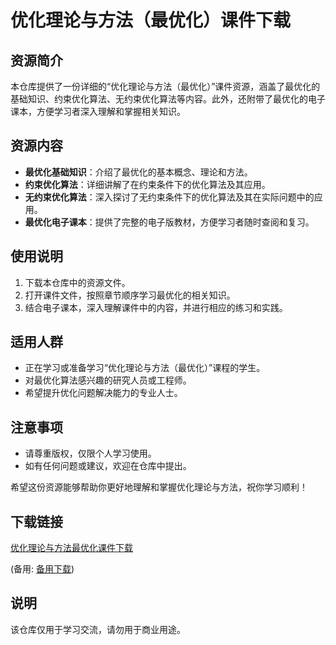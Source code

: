 # 优化理论与方法（最优化）课件下载

## 资源简介

本仓库提供了一份详细的“优化理论与方法（最优化）”课件资源，涵盖了最优化的基础知识、约束优化算法、无约束优化算法等内容。此外，还附带了最优化的电子课本，方便学习者深入理解和掌握相关知识。

## 资源内容

- **最优化基础知识**：介绍了最优化的基本概念、理论和方法。
- **约束优化算法**：详细讲解了在约束条件下的优化算法及其应用。
- **无约束优化算法**：深入探讨了无约束条件下的优化算法及其在实际问题中的应用。
- **最优化电子课本**：提供了完整的电子版教材，方便学习者随时查阅和复习。

## 使用说明

1. 下载本仓库中的资源文件。
2. 打开课件文件，按照章节顺序学习最优化的相关知识。
3. 结合电子课本，深入理解课件中的内容，并进行相应的练习和实践。

## 适用人群

- 正在学习或准备学习“优化理论与方法（最优化）”课程的学生。
- 对最优化算法感兴趣的研究人员或工程师。
- 希望提升优化问题解决能力的专业人士。

## 注意事项

- 请尊重版权，仅限个人学习使用。
- 如有任何问题或建议，欢迎在仓库中提出。

希望这份资源能够帮助你更好地理解和掌握优化理论与方法，祝你学习顺利！

## 下载链接
[优化理论与方法最优化课件下载](https://pan.quark.cn/s/9ea6625066c8) 

(备用: [备用下载](https://pan.baidu.com/s/1DaSKD8nqbN9GmCkUs1oU6Q?pwd=1234))

## 说明

该仓库仅用于学习交流，请勿用于商业用途。
